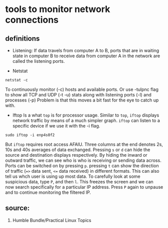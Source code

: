 # tools to monitor network connections

## definitions
* Listening: If data travels from computer A to B, ports that are in waiting state
in computer B to receive data from computer A in the network are called the
listening ports.

* Netstat
```
netstat -c
```
To continuously monitor (-c) hosts and available ports. Or use -tulpnc flag to
show all TCP and UDP (-t -u) stats along with listening ports (-l) and processes (-p)
Problem is that this moves a bit fast for the eye to catch up with.

* Iftop
Is a what `top` is for processor usage. Similar to `top`, `iftop` displays network
traffic by means of a much simpler graph. `iftop` can listen to a specific device
if we use it with the -i flag.
```
sudo iftop -i enp4s0f2
```
But `iftop` requires root access AFAIU.
Three columns at the end denotes 2s, 10s and 40s averages of data exchanged.
Pressing `s` or `d` can hide the source and destination displays respectively.
By hiding the inward or outward traffic, we can see who is who is receiving or
sending data across. Ports can be switched on by pressing `p`. pressing `t` can
show the direction of traffic (`=>` data sent, `<=` data received) in different
formats. This can also tell us whch user is using up most data.
To carefully look at some suspicious data, type `P`, and then `l`. This freezes
the screen and we can now search specifically for a particular IP address. Press
`P` again to unpause and to continue monitoring the filtered IP.

## source:
1) Humble Bundle/Practical Linux Topics
